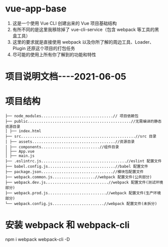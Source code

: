 # vue-app-base

1. 这是一个使用 Vue CLI 创建出来的 Vue 项目基础结构
2. 有所不同的是这里我移除掉了 vue-cli-service（包含 webpack 等工具的黑盒工具）
3. 这里的要求就是直接使用 webpack 以及你所了解的周边工具、Loader、Plugin 还原这个项目的打包任务
4. 尽可能的使用上所有你了解到的功能和特性

# 项目说明文档----2021-06-05

# 项目结构

```
├── node_modules................................// 项目依赖包
├── public..............................................//无需编译的静态资源目录
│ ├── index.html
├── src...................................................//src 目录
│ ├── assets.....................................//资源目录
│ ├── components..........................//组件目录
│ ├── App.vue
│ ├── main.js
├── .eslintrc.js......................................//eslint 配置文件
├── babel.config.js..............................//babel 配置文件
├── package.json................................//模块包配置文件
├── webpack.common.js...................//webpack 配置文件(公共部分)
├── webpack.dev.js............................//webpack 配置文件(测试环境部分)
├── webpack.prod.js..........................//webpack 配置文件(生产环境部分)
└── webpack.config.js.......................//webpack 配置文件(未拆分)
```

# 安装 webpack 和 webpack-cli

npm i webpack webpack-cli -D
